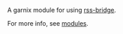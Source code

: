 A garnix module for using [rss-bridge](https://github.com/RSS-Bridge/rss-bridge).

For more info, see [modules](https://garnix.io/modules).
